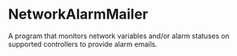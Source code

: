 # NetworkAlarmMailer

A program that monitors network variables and/or alarm statuses on supported controllers to provide alarm emails.